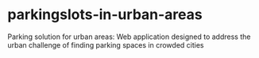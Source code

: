 # parkingslots-in-urban-areas
Parking solution for urban areas: Web  application designed to address the urban challenge of  finding parking spaces in crowded cities 
